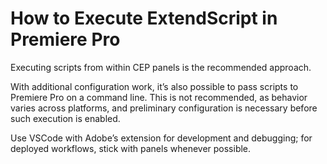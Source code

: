 <a id="how-to-execute-scripts"></a>

# How to Execute ExtendScript in Premiere Pro

Executing scripts from within CEP panels is the recommended approach.

With additional configuration work, it’s also possible to pass scripts to Premiere Pro on a command line. This is not recommended, as behavior varies across platforms, and preliminary configuration is necessary before such execution is enabled.

Use VSCode with Adobe’s extension for development and debugging; for deployed workflows, stick with panels whenever possible.
